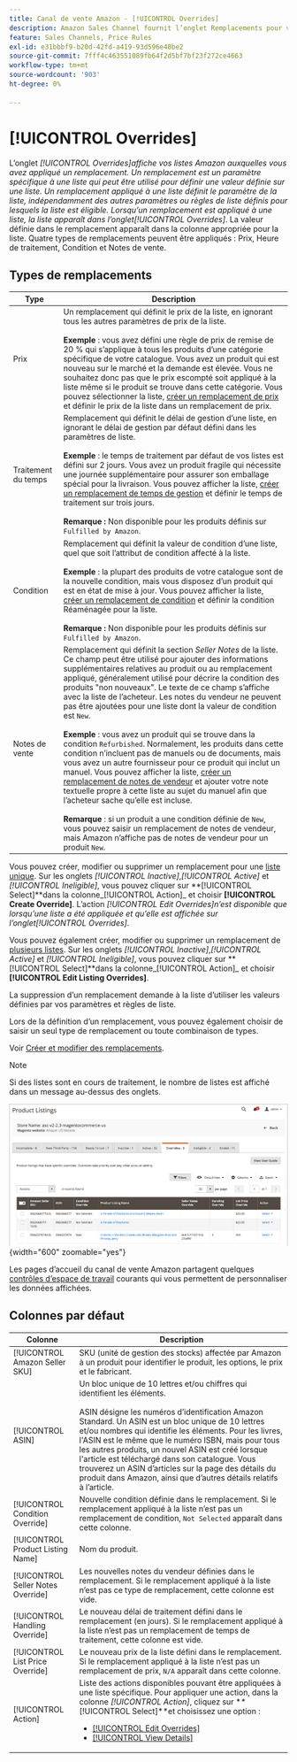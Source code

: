 ```yaml
---
title: Canal de vente Amazon - [!UICONTROL Overrides]
description: Amazon Sales Channel fournit l’onglet Remplacements pour vous aider à identifier et à gérer la manière dont vous appliquez les remplacements dans vos listes Amazon.
feature: Sales Channels, Price Rules
exl-id: e31bbbf9-b20d-42fd-a419-93d596e40be2
source-git-commit: 7fff4c463551089fb64f2d5bf7bf23f272ce4663
workflow-type: tm+mt
source-wordcount: '903'
ht-degree: 0%

---
```


# [!UICONTROL Overrides]

L’onglet _[!UICONTROL Overrides]_affiche vos listes Amazon auxquelles vous avez appliqué un remplacement. Un remplacement est un paramètre spécifique à une liste qui peut être utilisé pour définir une valeur définie sur une liste. Un remplacement appliqué à une liste définit le paramètre de la liste, indépendamment des autres paramètres ou règles de liste définis pour lesquels la liste est éligible. Lorsqu’un remplacement est appliqué à une liste, la liste apparaît dans l’onglet_[!UICONTROL Overrides]_. La valeur définie dans le remplacement apparaît dans la colonne appropriée pour la liste. Quatre types de remplacements peuvent être appliqués : Prix, Heure de traitement, Condition et Notes de vente.

## Types de remplacements

| Type | Description |
|---------------|----------------------------------------------------------------------------------------------------------------------------------------------------------------------------------------------------------------------------------------------------------------------------------------------------------------------------------------------------------------------------------------------------------------------------------------------------------------------------------------------------------------------------------------------------------------------------------------------------------------------------------------------------------------------------------------------------------------------------------------------------------------------------------------------------------------------------------------------------------------------------------------------------------------------------------------------------------------------------------------------------------------------------------|
| Prix | Un remplacement qui définit le prix de la liste, en ignorant tous les autres paramètres de prix de la liste. <br><br>**Exemple** : vous avez défini une règle de prix de remise de 20 % qui s’applique à tous les produits d’une catégorie spécifique de votre catalogue. Vous avez un produit qui est nouveau sur le marché et la demande est élevée. Vous ne souhaitez donc pas que le prix escompté soit appliqué à la liste même si le produit se trouve dans cette catégorie. Vous pouvez sélectionner la liste, [créer un remplacement de prix](./creating-editing-overrides.md#edit-override-single-listing) et définir le prix de la liste dans un remplacement de prix. |
| Traitement du temps | Remplacement qui définit le délai de gestion d’une liste, en ignorant le délai de gestion par défaut défini dans les paramètres de liste.<br><br>**Exemple** : le temps de traitement par défaut de vos listes est défini sur 2 jours. Vous avez un produit fragile qui nécessite une journée supplémentaire pour assurer son emballage spécial pour la livraison. Vous pouvez afficher la liste, [créer un remplacement de temps de gestion](./creating-editing-overrides.md#edit-override-single-listing) et définir le temps de traitement sur trois jours.<br><br>**Remarque :** Non disponible pour les produits définis sur `Fulfilled by Amazon`. |
| Condition | Remplacement qui définit la valeur de condition d’une liste, quel que soit l’attribut de condition affecté à la liste.<br><br>**Exemple** : la plupart des produits de votre catalogue sont de la nouvelle condition, mais vous disposez d’un produit qui est en état de mise à jour. Vous pouvez afficher la liste, [créer un remplacement de condition](./creating-editing-overrides.md#edit-override-single-listing) et définir la condition Réaménagée pour la liste.<br><br>**Remarque :** Non disponible pour les produits définis sur `Fulfilled by Amazon`. |
| Notes de vente | Remplacement qui définit la section _Seller Notes_ de la liste. Ce champ peut être utilisé pour ajouter des informations supplémentaires relatives au produit ou au remplacement appliqué, généralement utilisé pour décrire la condition des produits &quot;non nouveaux&quot;. Le texte de ce champ s’affiche avec la liste de l’acheteur. Les notes du vendeur ne peuvent pas être ajoutées pour une liste dont la valeur de condition est `New`. <br><br>**Exemple** : vous avez un produit qui se trouve dans la condition `Refurbished`. Normalement, les produits dans cette condition n’incluent pas de manuels ou de documents, mais vous avez un autre fournisseur pour ce produit qui inclut un manuel. Vous pouvez afficher la liste, [créer un remplacement de notes de vendeur](./creating-editing-overrides.md#edit-override-single-listing) et ajouter votre note textuelle propre à cette liste au sujet du manuel afin que l’acheteur sache qu’elle est incluse.<br><br>**Remarque** : si un produit a une condition définie de `New`, vous pouvez saisir un remplacement de notes de vendeur, mais Amazon n’affiche pas de notes de vendeur pour un produit `New`. |

Vous pouvez créer, modifier ou supprimer un remplacement pour une [liste unique](./creating-editing-overrides.md#edit-override-single-listing). Sur les onglets _[!UICONTROL Inactive]_,_[!UICONTROL Active]_ et _[!UICONTROL Ineligible]_, vous pouvez cliquer sur **[!UICONTROL Select]**dans la colonne_[!UICONTROL Action]_ et choisir **[!UICONTROL Create Override]**. L’action _[!UICONTROL Edit Overrides]_n’est disponible que lorsqu’une liste a été appliquée et qu’elle est affichée sur l’onglet_[!UICONTROL Overrides]_.

Vous pouvez également créer, modifier ou supprimer un remplacement de [plusieurs listes](./creating-editing-overrides.md#edit-override-multiple-listings). Sur les onglets _[!UICONTROL Inactive]_,_[!UICONTROL Active]_ et _[!UICONTROL Ineligible]_, vous pouvez cliquer sur **[!UICONTROL Select]**dans la colonne_[!UICONTROL Action]_ et choisir **[!UICONTROL Edit Listing Overrides]**.

La suppression d’un remplacement demande à la liste d’utiliser les valeurs définies par vos paramètres et règles de liste.

Lors de la définition d’un remplacement, vous pouvez également choisir de saisir un seul type de remplacement ou toute combinaison de types.

Voir [Créer et modifier des remplacements](./creating-editing-overrides.md).

>[!NOTE]
>
>Si des listes sont en cours de traitement, le nombre de listes est affiché dans un message au-dessus des onglets.

![Onglet Remplacements](assets/amazon-overrides.png){width="600" zoomable="yes"}

Les pages d’accueil du canal de vente Amazon partagent quelques [contrôles d’espace de travail](./workspace-controls.md) courants qui vous permettent de personnaliser les données affichées.

## Colonnes par défaut

| Colonne | Description |
|------------------------------------|------------------------------------------------------------------------------------------------------------------------------------------------------------------------------------------------------------------------------------------------------------------------------------------------------------------------------------------------------------------------------------------------------------------------------------------------------------------------------------|
| [!UICONTROL Amazon Seller SKU] | SKU (unité de gestion des stocks) affectée par Amazon à un produit pour identifier le produit, les options, le prix et le fabricant. |
| [!UICONTROL ASIN] | Un bloc unique de 10 lettres et/ou chiffres qui identifient les éléments.<br><br>ASIN désigne les numéros d’identification Amazon Standard. Un ASIN est un bloc unique de 10 lettres et/ou nombres qui identifie les éléments. Pour les livres, l&#39;ASIN est le même que le numéro ISBN, mais pour tous les autres produits, un nouvel ASIN est créé lorsque l&#39;article est téléchargé dans son catalogue. Vous trouverez un ASIN d’articles sur la page des détails du produit dans Amazon, ainsi que d’autres détails relatifs à l’article. |
| [!UICONTROL Condition Override] | Nouvelle condition définie dans le remplacement. Si le remplacement appliqué à la liste n’est pas un remplacement de condition, `Not Selected` apparaît dans cette colonne. |
| [!UICONTROL Product Listing Name] | Nom du produit. |
| [!UICONTROL Seller Notes Override] | Les nouvelles notes du vendeur définies dans le remplacement. Si le remplacement appliqué à la liste n’est pas ce type de remplacement, cette colonne est vide. |
| [!UICONTROL Handling Override] | Le nouveau délai de traitement défini dans le remplacement (en jours). Si le remplacement appliqué à la liste n’est pas un remplacement de temps de traitement, cette colonne est vide. |
| [!UICONTROL List Price Override] | Le nouveau prix de la liste défini dans le remplacement. Si le remplacement appliqué à la liste n’est pas un remplacement de prix, `N/A` apparaît dans cette colonne. |
| [!UICONTROL Action] | Liste des actions disponibles pouvant être appliquées à une liste spécifique. Pour appliquer une action, dans la colonne _[!UICONTROL Action]_, cliquez sur **[!UICONTROL Select]**et choisissez une option :<ul><li>[[!UICONTROL Edit Overrides]](./creating-editing-overrides.md#edit-override-single-listing)</li><li>[[!UICONTROL View Details]](./product-listing-details.md)</li></ul> |
